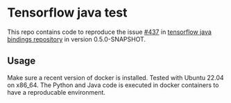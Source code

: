 # Tensorflow java test

This repo contains code to reproduce the issue [#437](https://github.com/tensorflow/java/issues/473) in [tensorflow java bindings repository](https://github.com/tensorflow/) in version 0.5.0-SNAPSHOT.

## Usage

Make sure a recent version of docker is installed. Tested with Ubuntu 22.04 on x86_64. The Python and Java code is executed in docker containers
to have a reproducable environment.

